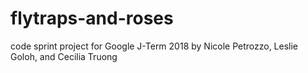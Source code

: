 # flytraps-and-roses
code sprint project for Google J-Term 2018
by Nicole Petrozzo, Leslie Goloh, and Cecilia Truong
